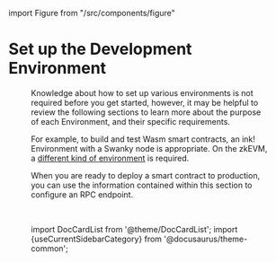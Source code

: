 import Figure from "/src/components/figure"

# Set up the Development Environment
<Figure src={require('/docs/build/img/environment.png').default} width="100%" /> 

Knowledge about how to set up various environments is not required before you get started, however, it may be helpful to review the following sections to learn more about the purpose of each Environment, and their specific requirements.

For example, to build and test Wasm smart contracts, an ink! Environment with a Swanky node is appropriate. On the zkEVM, a [different kind of environment](/docs/build/zkEVM/quickstart/) is required. 

When you are ready to deploy a smart contract to production, you can use the information contained within this section to configure an RPC endpoint.

<br/>

import DocCardList from '@theme/DocCardList';
import {useCurrentSidebarCategory} from '@docusaurus/theme-common';

<DocCardList items={useCurrentSidebarCategory().items}/>

